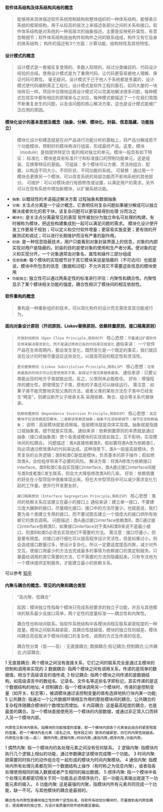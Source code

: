 #### 软件体系结构及体系结构风格的概念
> 能够用来具体描述软件系统控制结构和整体组织的一种体系结构，能够表示系统的框架结构，用于从较高的层次上来描述各部分之间的关系和接口。软件体系结构是对系统的一种高层次的抽象描述。主要是反映拓扑属性，有意忽略细节；软件体系结构是由构件和构件之间的联系组成，构件又有它自身的体系结构；
> 构件的描述有3个方面：计算功能、结构特性及其他特性。

#### 设计模式的概念
> 设计模式是一套被反复使用的、多数人知晓的、经过分类编目的、代码设计经验的总结。使用设计模式是为了重用代码、让代码更容易被他人理解、保证代码可靠性。 毫无疑问，设计模式于己于他人于系统都是多赢的，设计模式使代码编制真正工程化，设计模式是软件工程的基石，如同大厦的一块块砖石一样。项目中合理地运用设计模式可以完美地解决很多问题，每种模式在现实中都有相应的原理来与之对应，每种模式都描述了一个在我们周围不断重复发生的问题，以及该问题的核心解决方案，这也是设计模式能被广泛应用的原因。

#### 模块化设计的基本思想及概念（抽象、分解、模块化、封装、信息隐藏、功能独立）
> 模块化设计和建造就是在对产品进行功能分析的基础上，将产品分解成若干个功能模块，预制好的模块再进行组装，形成最终产品。这里，模块（module）是指提供特定功 能的相对独立的单元。模块一般具有如下特征：
> 标准化：模块是具有标准尺寸和标准接口的预制功能单元，这是组装、互换等特征的基础。
> 可组装：多个模块可以方便、灵活地组合、配置，以构造不同大小、不同形状、不同功能的系统。
> 可替换：通过用一个模块去更换另一个模块，可以改变系统的局部功能而不影响系统的其他部分。
> 可维护：可以对模块进行局部修改或设置，以满足用户的需求。另外可以在现有系统中增加新模块，以扩展系统功能。

* `抽象`: 以概括性的术语描述解决方案 过程抽象和数据抽象
* `分离`: 关注点分离是一个设计概念，它表明任何复杂问题如果被分解成可以独立解决或者优化的若干块，该复杂问题可以更容易得到处理 分而治之
* `模块化`: 是关注点分离最常见的表现 软件被划分为独立命名可处理的构建，有时被称为模块，把这些构建集成到一起可以满足问题的需求。
模块化设计使开发工作更易于规划；可以定义和交付软件增量；更容易实施变更；更有效的开展测试和调试；可以进行长期维护而没有严重的副作用。
* `封装`: 是一种信息隐蔽技术，用户只能看到对象封装界面上的信息，对象的内部实现对用户是隐蔽的。封装的目的是使对象的使用和生产者分离。使对象的定义和实现分开。一个对象通常由对象名、属性和操作三部分组成
* `信息隐藏`: 每个模块的实现细节对于其它模块来说是隐蔽的（不可访问）也就是说，模块中所包含的信息（数据和过程）不允许其它不需要这些信息的模块使用
* `功能独立`: 独立性可以通过两条定性的标准进行评估：内聚性和耦合性。内聚性显示了某个模块相关功能的强度，耦合性相识了模块间的相互依耐性。

#### 软件重构的概念
> 重构是一种重新组织的技术，可以简化构件的设计而无需改变其功能或行为。

#### 面向对象设计原则（开闭原则、Liskov替换原则、依赖转置原则、接口隔离原则）

> `开放封闭原则（Open Close Principle,简称OCP）`
> 核心思想：`尽量通过扩展软件实体来解决需求变化，而不是通过修改已有的代码来完成变化`
> 通俗来讲： 一个软件产品在生命周期内，都会发生变化，既然变化是一个既定的事实，我们就应该在设计的时候尽量适应这些变化，以提高项目的稳定性和灵活性。

> `里氏替换原则（Liskov Substitution Principle,简称LSP）`
> 核心思想：`在使用基类的的地方可以任意使用其子类，能保证子类完美替换基类。`
> 通俗来讲：只要父类能出现的地方子类就能出现。反之，父类则未必能胜任。
> 好处：增强程序的健壮性，即使增加了子类，原有的子类还可以继续运行。
> 需注意：如果子类不能完整地实现父类的方法，或者父类的某些方法在子类中已经发生“畸变”，则建议断开父子继承关系 采用依赖、聚合、组合等关系代替继承。

> `依赖倒置原则（Dependence Inversion Principle,简称DIP）`
> 核心思想：`高层模块不应该依赖底层模块，二者都该依赖其抽象；抽象不应该依赖细节；细节应该依赖抽象`；
> 说明：高层模块就是调用端，低层模块就是具体实现类。抽象就是指接口或抽象类。细节就是实现类。
> 通俗来讲：依赖倒置原则的本质就是通过抽象（接口或抽象类）使个各类或模块的实现彼此独立，互不影响，实现模块间的松耦合。
> 问题描述：类A直接依赖类B，假如要将类A改为依赖类C，则必须通过修改类A的代码来达成。这种场景下，类A一般是高层模块，负责复杂的业务逻辑；类B和类C是低层模块，负责基本的原子操作；假如修改类A，会给程序带来不必要的风险。
> 解决方案：将类A修改为依赖接口interface，类B和类C各自实现接口interface，类A通过接口interface间接与类B或者类C发生联系，则会大大降低修改类A的几率。
> 好处：依赖倒置的好处在小型项目中很难体现出来。但在大中型项目中可以减少需求变化引起的工作量。使并行开发更友好。

> `接口隔离原则（Interface Segregation Principle,简称ISP）`
> 核心思想：类间的依赖关系应该建立在最小的接口上
> 通俗来讲：建立单一接口，不要建立庞大臃肿的接口，尽量细化接口，接口中的方法尽量少。也就是说，我们要为各个类建立专用的接口，而不要试图去建立一个很庞大的接口供所有依赖它的类去调用。
> 问题描述：类A通过接口interface依赖类B，类C通过接口interface依赖类D，如果接口interface对于类A和类B来说不是最小接口，则类B和类D必须去实现他们不需要的方法。
> 需注意：接口尽量小，但是要有限度。对接口进行细化可以提高程序设计灵活性，但是如果过小，则会造成接口数量过多，使设计复杂化。所以一定要适度提高内聚，减少对外交互。使接口用最少的方法去完成最多的事情为依赖接口的类定制服务。只暴露给调用的类它需要的方法，它不需要的方法则隐藏起来。只有专注地为一个模块提供定制服务，才能建立最小的依赖关系。

可以参考 [知乎](https://zhuanlan.zhihu.com/p/58092071)

#### 内聚与耦合的概念、常见的内聚和耦合类型
> “高内聚，低耦合”

> 起因：模块独立性指每个模块只完成系统要求的独立子功能，并且与其他模块的联系最少且接口简单，两个定性的度量标准――耦合性和内聚性。

> 耦合性也称块间联系。指软件系统结构中各模块间相互联系紧密程度的一种度量。模块之间联系越紧密，其耦合性就越强，模块的独立性则越差。模块间耦合高低取决于模块间接口的复杂性、调用的方式及传递的信息。

> 耦合性分类（低――高）: 无直接耦合; 数据耦合;标记耦合;控制耦合;公共耦合;内容耦合;

1 无直接耦合: 两个模块之间没有直接关系，它们之间的联系完全是通过主模块的控制和调用来实现的
2 数据耦合: 指两个模块之间有调用关系，传递的是简单的数据值，相当于高级语言的值传递;
3 标记耦合: 指两个模块之间传递的是数据结构，如高级语言中的数组名、记录名、文件名等这些名字即标记，其实传递的是这个数据结构的地址;
4 控制耦合: 指一个模块调用另一个模块时，传递的是控制变量（如开关、标志等），被调模块通过该控制变量的值有选择地执行块内某一功能;
5 公共耦合: 指通过一个公共数据环境相互作用的那些模块间的耦合。公共耦合的复杂程序随耦合模块的个数增加而增加。
6 内容耦合: 这是最高程度的耦合，也是最差的耦合。当一个模块直接使用另一个模块的内部数据，或通过非正常入口而转入另一个模块内部。
 
    内聚性又称块内联系。指模块的功能强度的度量，即一个模块内部各个元素彼此结合的紧密程度的度量。若一个模块内各元素（语名之间、程序段之间）联系的越紧密，则它的内聚性就越高。
    内聚性分类(低――高): 偶然内聚;逻辑内聚;时间内聚;通信内聚;顺序内聚;功能内聚;
1 偶然内聚: 指一个模块内的各处理元素之间没有任何联系。
2 逻辑内聚: 指模块内执行几个逻辑上相似的功能，通过参数确定该模块完成哪一个功能。
3 时间内聚: 把需要同时执行的动作组合在一起形成的模块为时间内聚模块。
4 通信内聚: 指模块内所有处理元素都在同一个数据结构上操作（有时称之为信息内聚），或者指各处理使用相同的输入数据或者产生相同的输出数据。
5 顺序内聚: 指一个模块中各个处理元素都密切相关于同一功能且必须顺序执行，前一功能元素输出就是下一功能元素的输入。
6 功能内聚: 这是最强的内聚，指模块内所有元素共同完成一个功能，缺一不可。与其他模块的耦合是最弱的。
 
    耦合性与内聚性是模块独立性的两个定性标准，将软件系统划分模块时，尽量做到高内聚低耦合，提高模块的独立性，为设计高质量的软件结构奠定基础。







